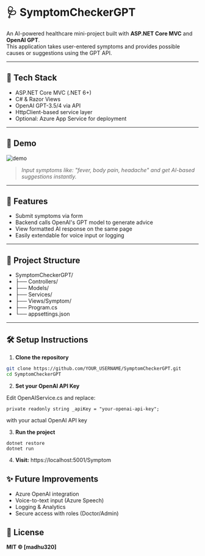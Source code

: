 # 🩺 SymptomCheckerGPT

An AI-powered healthcare mini-project built with **ASP.NET Core MVC** and **OpenAI GPT**.  
This application takes user-entered symptoms and provides possible causes or suggestions using the GPT API.

---

## 🔧 Tech Stack

- ASP.NET Core MVC (.NET 6+)
- C# & Razor Views
- OpenAI GPT-3.5/4 via API
- HttpClient-based service layer
- Optional: Azure App Service for deployment

---

## 📸 Demo

![demo](https://user-images.githubusercontent.com/your-placeholder/symptom-demo.gif)  
> *Input symptoms like: "fever, body pain, headache" and get AI-based suggestions instantly.*

---

## 🚀 Features

- Submit symptoms via form
- Backend calls OpenAI's GPT model to generate advice
- View formatted AI response on the same page
- Easily extendable for voice input or logging

---

## 🧱 Project Structure
- SymptomCheckerGPT/
- ├── Controllers/
- ├── Models/
- ├── Services/
- ├── Views/Symptom/
- ├── Program.cs
- └── appsettings.json


---

## 🛠️ Setup Instructions

1. **Clone the repository**
```bash
git clone https://github.com/YOUR_USERNAME/SymptomCheckerGPT.git
cd SymptomCheckerGPT
```
2. **Set your OpenAI API Key**
   
  Edit OpenAIService.cs and replace:
```
private readonly string _apiKey = "your-openai-api-key";
```
  with your actual OpenAI API key


3. **Run the project**

```
dotnet restore
dotnet run
```
4. **Visit:**
https://localhost:5001/Symptom

## ✨ Future Improvements
- Azure OpenAI integration
- Voice-to-text input (Azure Speech)
- Logging & Analytics
- Secure access with roles (Doctor/Admin)

## 📄 License
 **MIT © [madhu320]**
 

